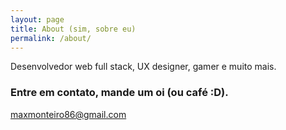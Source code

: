 ```yaml
---
layout: page
title: About (sim, sobre eu)
permalink: /about/
---
```


Desenvolvedor web full stack, UX designer, gamer e muito mais.


### Entre em contato, mande um oi (ou café :D).

[maxmonteiro86@gmail.com](mailto:maxmonteiro86@gmail.com)
